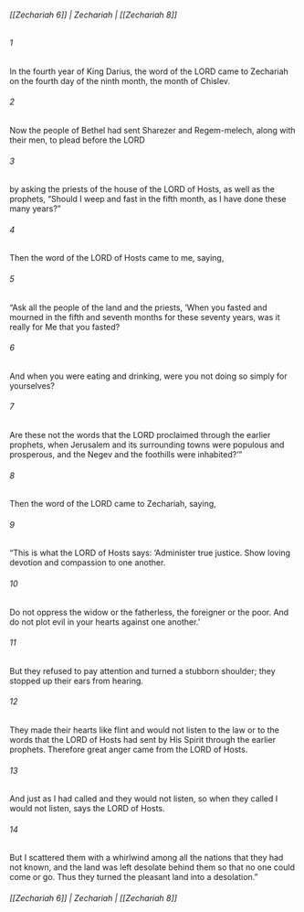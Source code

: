 ###### [[Zechariah 6]] | Zechariah | [[Zechariah 8]]

###### 1
In the fourth year of King Darius, the word of the LORD came to Zechariah on the fourth day of the ninth month, the month of Chislev.
###### 2
Now the people of Bethel had sent Sharezer and Regem-melech, along with their men, to plead before the LORD
###### 3
by asking the priests of the house of the LORD of Hosts, as well as the prophets, “Should I weep and fast in the fifth month, as I have done these many years?”
###### 4
Then the word of the LORD of Hosts came to me, saying,
###### 5
“Ask all the people of the land and the priests, ‘When you fasted and mourned in the fifth and seventh months for these seventy years, was it really for Me that you fasted?
###### 6
And when you were eating and drinking, were you not doing so simply for yourselves?
###### 7
Are these not the words that the LORD proclaimed through the earlier prophets, when Jerusalem and its surrounding towns were populous and prosperous, and the Negev and the foothills were inhabited?’”
###### 8
Then the word of the LORD came to Zechariah, saying,
###### 9
“This is what the LORD of Hosts says: ‘Administer true justice. Show loving devotion and compassion to one another.
###### 10
Do not oppress the widow or the fatherless, the foreigner or the poor. And do not plot evil in your hearts against one another.’
###### 11
But they refused to pay attention and turned a stubborn shoulder; they stopped up their ears from hearing.
###### 12
They made their hearts like flint and would not listen to the law or to the words that the LORD of Hosts had sent by His Spirit through the earlier prophets. Therefore great anger came from the LORD of Hosts.
###### 13
And just as I had called and they would not listen, so when they called I would not listen, says the LORD of Hosts.
###### 14
But I scattered them with a whirlwind among all the nations that they had not known, and the land was left desolate behind them so that no one could come or go. Thus they turned the pleasant land into a desolation.”

###### [[Zechariah 6]] | Zechariah | [[Zechariah 8]]
